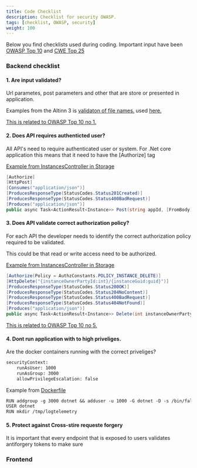 ```yaml
---
title: Code Checklist
description: Checklist for security OWASP.
tags: [checklist, OWASP, security]
weight: 100
---
```


Below you find checklists used during coding. Important input have been [OWASP Top 10](https://owasp.org/www-project-top-ten/) and [CWE Top 25](http://cwe.mitre.org/top25/)

### Backend checklist


#### 1. Are input validated? 

Url parametes, post parameters and other that are store or presented in application.

Examples from the Altinn 3 is [validaton of file names.](https://github.com/Altinn/altinn-studio/blob/master/src/studio/src/designer/backend/Helpers/Extensions/StringExtensions.cs) used
 [here.](https://github.com/Altinn/altinn-studio/blob/master/src/studio/src/designer/backend/Configuration/ServiceRepositorySettings.cs#L341)


[This is related to OWASP Top 10 no 1.](https://owasp.org/www-project-top-ten/2017/A1_2017-Injection)

#### 2. Does API requires authenticted user? 

All API's need to require authenticated user or system. For .Net core application this means that it need to have the [Authorize] tag

[Example from InstancesController in Storage](https://github.com/Altinn/altinn-studio/blob/master/src/Altinn.Platform/Altinn.Platform.Storage/Storage/Controllers/InstancesController.cs#L284)

```c#
[Authorize]
[HttpPost]
[Consumes("application/json")]
[ProducesResponseType(StatusCodes.Status201Created)]
[ProducesResponseType(StatusCodes.Status400BadRequest)]
[Produces("application/json")]
public async Task<ActionResult<Instance>> Post(string appId, [FromBody] Instance instance)
```


#### 3. Does API validate correct authorization policy?

For each API the developer needs to identify the correct authorization policy required to be validated. 

This could be that read or write access need to be authorized.

[Example from InstancesController in Storage](https://github.com/Altinn/altinn-studio/blob/master/src/Altinn.Platform/Altinn.Platform.Storage/Storage/Controllers/InstancesController.cs#L356)


```c#
[Authorize(Policy = AuthzConstants.POLICY_INSTANCE_DELETE)]
[HttpDelete("{instanceOwnerPartyId:int}/{instanceGuid:guid}")]
[ProducesResponseType(StatusCodes.Status200OK)]
[ProducesResponseType(StatusCodes.Status204NoContent)]
[ProducesResponseType(StatusCodes.Status400BadRequest)]
[ProducesResponseType(StatusCodes.Status404NotFound)]
[Produces("application/json")]
public async Task<ActionResult<Instance>> Delete(int instanceOwnerPartyId, Guid instanceGuid, [FromQuery] bool hard)
```
[This is related to OWASP Top 10 no 5.](https://owasp.org/www-project-top-ten/2017/A5_2017-Broken_Access_Control)

#### 4. Dont run application with to high priveliges. 

Are the docker containers running with the correct priveliges? 

```txt
securityContext:
    runAsUser: 1000
    runAsGroup: 3000
    allowPrivilegeEscalation: false
```

Example from [Dockerfile](https://github.com/Altinn/altinn-studio/blob/master/src/studio/AppTemplates/AspNet/Dockerfile) 

```txt
RUN addgroup -g 3000 dotnet && adduser -u 1000 -G dotnet -D -s /bin/false dotnet
USER dotnet
RUN mkdir /tmp/logtelemetry
```

#### 5. Protect against Cross-stire requeste forgery

It is important that every endpoint that is exposed to users validates antiforgery tokens to make
sure 

### Frontend